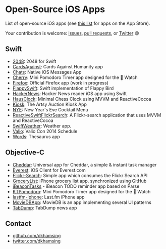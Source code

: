 # Open-Source iOS Apps

List of open-source iOS apps (see [this list](README.md) for apps on the App Store).

Your contribution is welcome: [issues](https://github.com/dkhamsing/open-source-ios-apps/issues), [pull requests](https://github.com/dkhamsing/open-source-ios-apps/pulls), or [Twitter](https://twitter.com/dkhamsing) :smile:

## Swift
- [2048](https://github.com/austinzheng/swift-2048): 2048 for Swift
- [CardsAgainst](https://github.com/jpsim/CardsAgainst): Cards Against Humanity app
- [Chats](https://github.com/acani/Chats): Native iOS Messages App
- [Cherry](https://github.com/kenshin03/Cherry): Mini Pomodoro Timer app designed for the  Watch
- [Firefox](https://github.com/mozilla/firefox-ios): Official Firefox app (work in progress)
- [FlappySwift](https://github.com/fullstackio/FlappySwift): Swift implementation of Flappy Bird
- [HackerNews](https://github.com/amitburst/HackerNews): Hacker News reader iOS app using Swift
- [HausClock](https://github.com/nottombrown/HausClock): Minimal Chess Clock using MVVM and ReactiveCocoa
- [Kiosk](https://github.com/artsy/eidolon): The Artsy Auction Kiosk App
- [NYE](https://github.com/soffes/nye): New Year's Eve Cocktail Menu
- [ReactiveSwiftFlickrSearch](https://github.com/ColinEberhardt/ReactiveSwiftFlickrSearch): A Flickr-search application that uses MVVM and ReactiveCocoa
- [SwiftWeather](https://github.com/JakeLin/SwiftWeather): Weather app.
- [Valio](https://github.com/soffes/valio): Valio Con 2014 Schedule
- [Words](https://github.com/soffes/words): Thesaurus app

## Objective-C
- [Cheddar](https://github.com/nothingmagical/cheddar-ios): Universal app for Cheddar, a simple & instant task manager
- [Everest](https://github.com/EverestOpenSource/Everest-iOS): iOS Client for Everest.com
- [Flickr-Search](https://github.com/alikaragoz/Flickr-Search/): Simple app which consumes the Flickr Search API
- [GroceryList](https://github.com/jspahrsummers/GroceryList): iPhone grocery list app, synchronized using GitHub
- [iBeaconTasks](https://github.com/TomekB/iBeaconTasks) - iBeacon TODO reminder app based on Parse
- [KTPomodoro](https://github.com/kenshin03/KTPomodoro): Mini Pomodoro Timer app designed for the  Watch
- [lastfm-iphone](https://github.com/lastfm/lastfm-iphone): Last.fm iPhone app
- [MovieDBApp](https://github.com/KMindeguia/moviedbapp): MovieDB is an app implementing several UI patterns
- [TabDump](https://github.com/dkhamsing/TabDump): TabDump news app

## Contact
- [github.com/dkhamsing](https://github.com/dkhamsing)
- [twitter.com/dkhamsing](https://twitter.com/dkhamsing)

